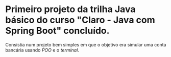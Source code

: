 # Primeiro projeto da trilha Java básico do curso "Claro - Java com Spring Boot" concluído.

Consistia num projeto bem simples em que o objetivo era simular uma conta bancária usando *POO* e o *terminal*.
